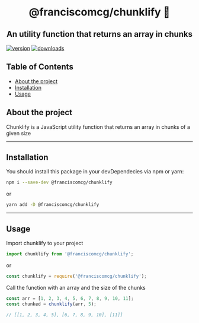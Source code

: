 <div align="center">

# @franciscomcg/chunklify 🍰

## An utility function that returns an array in chunks

</div>

[![version][version-badge]][package]
[![downloads][downloads-badge]][npmtrends]

<!-- TABLE OF CONTENTS -->

## Table of Contents

- [About the project](#about-the-project)
- [Installation](#installation)
- [Usage](#usage)

## About the project

Chunklify is a JavaScript utility function that returns an array in chunks of a given size

---

## Installation

You should install this package in your devDependecies via npm or yarn:

```sh
npm i --save-dev @franciscomcg/chunklify
```

or

```sh
yarn add -D @franciscomcg/chunklify
```

---

## Usage

Import chunklify to your project

```javascript
import chunklify from '@franciscomcg/chunklify';
```

or

```javascript
const chunklify = require('@franciscomcg/chunklify');
```

Call the function with an array and the size of the chunks

```javascript
const arr = [1, 2, 3, 4, 5, 6, 7, 8, 9, 10, 11];
const chunked = chunklify(arr, 5);

// [[1, 2, 3, 4, 5], [6, 7, 8, 9, 10], [11]]
```

<!-- LINKS -->

[version-badge]: https://img.shields.io/npm/v/eslint-config-pretty-react?color=red
[package]: https://www.npmjs.com/package/eslint-config-prett-react
[downloads-badge]: https://img.shields.io/npm/dm/eslint-config-pretty-react
[npmtrends]: http://www.npmtrends.com/eslint-config-pretty-react
